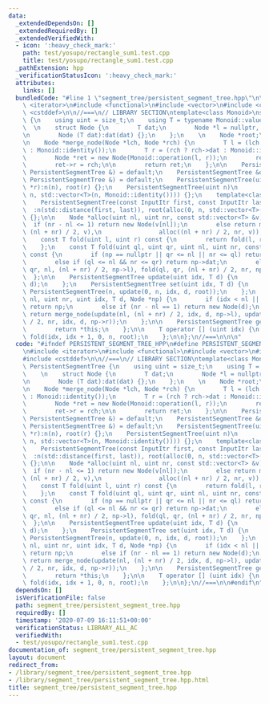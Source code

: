 ```yaml
---
data:
  _extendedDependsOn: []
  _extendedRequiredBy: []
  _extendedVerifiedWith:
  - icon: ':heavy_check_mark:'
    path: test/yosupo/rectangle_sum1.test.cpp
    title: test/yosupo/rectangle_sum1.test.cpp
  _pathExtension: hpp
  _verificationStatusIcon: ':heavy_check_mark:'
  attributes:
    links: []
  bundledCode: "#line 1 \"segment_tree/persistent_segment_tree.hpp\"\n\n\n\n#include\
    \ <iterator>\n#include <functional>\n#include <vector>\n#include <cstdint>\n#include\
    \ <cstddef>\n\n//===\n// LIBRARY SECTION\ntemplate<class Monoid>\nstruct PersistentSegmentTree\
    \ {\n    using uint = size_t;\n    using T = typename Monoid::value_type;\n  \
    \  \n    struct Node {\n        T dat;\n        Node *l = nullptr, *r = nullptr;\n\
    \n        Node (T dat):dat(dat) {};\n    };\n    \n    Node *root;\n    uint n;\n\
    \n    Node *merge_node(Node *lch, Node *rch) {\n        T l = (lch ? lch->dat\
    \ : Monoid::identity());\n        T r = (rch ? rch->dat : Monoid::identity());\n\
    \        Node *ret = new Node(Monoid::operation(l, r));\n        ret->l = lch;\n\
    \        ret->r = rch;\n\n        return ret;\n    };\n\n    PersistentSegmentTree(const\
    \ PersistentSegmentTree &) = default;\n    PersistentSegmentTree &operator = (const\
    \ PersistentSegmentTree &) = default;\n    PersistentSegmentTree(uint n, Node\
    \ *r):n(n), root(r) {};\n    PersistentSegmentTree(uint n)\n        :n(n), root(alloc(0,\
    \ n, std::vector<T>(n, Monoid::identity()))) {};\n    template<class InputItr>\n\
    \    PersistentSegmentTree(const InputItr first, const InputItr last)\n      \
    \  :n(std::distance(first, last)), root(alloc(0, n, std::vector<T>(first, last)))\
    \ {};\n\n    Node *alloc(uint nl, uint nr, const std::vector<T> &v) {\n      \
    \  if (nr - nl <= 1) return new Node(v[nl]);\n        else return merge_node(alloc(nl,\
    \ (nl + nr) / 2, v),\n                alloc((nl + nr) / 2, nr, v));\n    };\n\n\
    \    const T fold(uint l, uint r) const {\n        return fold(l, r, 0, n, root);\n\
    \    };\n    const T fold(uint ql, uint qr, uint nl, uint nr, const Node *np)\
    \ const {\n        if (np == nullptr || qr <= nl || nr <= ql) return Monoid::identity();\n\
    \        else if (ql <= nl && nr <= qr) return np->dat;\n        else return Monoid::operation(fold(ql,\
    \ qr, nl, (nl + nr) / 2, np->l), fold(ql, qr, (nl + nr) / 2, nr, np->r));\n  \
    \  };\n\n    PersistentSegmentTree update(uint idx, T d) {\n        return set(idx,\
    \ d);\n    };\n    PersistentSegmentTree set(uint idx, T d) {\n        return\
    \ PersistentSegmentTree(n, update(0, n, idx, d, root));\n    };\n    Node *update(uint\
    \ nl, uint nr, uint idx, T d, Node *np) {\n        if (idx < nl || nr <= idx)\
    \ return np;\n        else if (nr - nl == 1) return new Node(d);\n        else\
    \ return merge_node(update(nl, (nl + nr) / 2, idx, d, np->l), update((nl + nr)\
    \ / 2, nr, idx, d, np->r));\n    };\n\n    PersistentSegmentTree get_tree() {\n\
    \        return *this;\n    };\n\n    T operator [] (uint idx) {\n        return\
    \ fold(idx, idx + 1, 0, n, root);\n    };\n\n};\n//===\n\n\n"
  code: "#ifndef PERSISTENT_SEGMENT_TREE_HPP\n#define PERSISTENT_SEGMENT_TREE_HPP\n\
    \n#include <iterator>\n#include <functional>\n#include <vector>\n#include <cstdint>\n\
    #include <cstddef>\n\n//===\n// LIBRARY SECTION\ntemplate<class Monoid>\nstruct\
    \ PersistentSegmentTree {\n    using uint = size_t;\n    using T = typename Monoid::value_type;\n\
    \    \n    struct Node {\n        T dat;\n        Node *l = nullptr, *r = nullptr;\n\
    \n        Node (T dat):dat(dat) {};\n    };\n    \n    Node *root;\n    uint n;\n\
    \n    Node *merge_node(Node *lch, Node *rch) {\n        T l = (lch ? lch->dat\
    \ : Monoid::identity());\n        T r = (rch ? rch->dat : Monoid::identity());\n\
    \        Node *ret = new Node(Monoid::operation(l, r));\n        ret->l = lch;\n\
    \        ret->r = rch;\n\n        return ret;\n    };\n\n    PersistentSegmentTree(const\
    \ PersistentSegmentTree &) = default;\n    PersistentSegmentTree &operator = (const\
    \ PersistentSegmentTree &) = default;\n    PersistentSegmentTree(uint n, Node\
    \ *r):n(n), root(r) {};\n    PersistentSegmentTree(uint n)\n        :n(n), root(alloc(0,\
    \ n, std::vector<T>(n, Monoid::identity()))) {};\n    template<class InputItr>\n\
    \    PersistentSegmentTree(const InputItr first, const InputItr last)\n      \
    \  :n(std::distance(first, last)), root(alloc(0, n, std::vector<T>(first, last)))\
    \ {};\n\n    Node *alloc(uint nl, uint nr, const std::vector<T> &v) {\n      \
    \  if (nr - nl <= 1) return new Node(v[nl]);\n        else return merge_node(alloc(nl,\
    \ (nl + nr) / 2, v),\n                alloc((nl + nr) / 2, nr, v));\n    };\n\n\
    \    const T fold(uint l, uint r) const {\n        return fold(l, r, 0, n, root);\n\
    \    };\n    const T fold(uint ql, uint qr, uint nl, uint nr, const Node *np)\
    \ const {\n        if (np == nullptr || qr <= nl || nr <= ql) return Monoid::identity();\n\
    \        else if (ql <= nl && nr <= qr) return np->dat;\n        else return Monoid::operation(fold(ql,\
    \ qr, nl, (nl + nr) / 2, np->l), fold(ql, qr, (nl + nr) / 2, nr, np->r));\n  \
    \  };\n\n    PersistentSegmentTree update(uint idx, T d) {\n        return set(idx,\
    \ d);\n    };\n    PersistentSegmentTree set(uint idx, T d) {\n        return\
    \ PersistentSegmentTree(n, update(0, n, idx, d, root));\n    };\n    Node *update(uint\
    \ nl, uint nr, uint idx, T d, Node *np) {\n        if (idx < nl || nr <= idx)\
    \ return np;\n        else if (nr - nl == 1) return new Node(d);\n        else\
    \ return merge_node(update(nl, (nl + nr) / 2, idx, d, np->l), update((nl + nr)\
    \ / 2, nr, idx, d, np->r));\n    };\n\n    PersistentSegmentTree get_tree() {\n\
    \        return *this;\n    };\n\n    T operator [] (uint idx) {\n        return\
    \ fold(idx, idx + 1, 0, n, root);\n    };\n\n};\n//===\n\n#endif\n"
  dependsOn: []
  isVerificationFile: false
  path: segment_tree/persistent_segment_tree.hpp
  requiredBy: []
  timestamp: '2020-07-09 16:11:51+00:00'
  verificationStatus: LIBRARY_ALL_AC
  verifiedWith:
  - test/yosupo/rectangle_sum1.test.cpp
documentation_of: segment_tree/persistent_segment_tree.hpp
layout: document
redirect_from:
- /library/segment_tree/persistent_segment_tree.hpp
- /library/segment_tree/persistent_segment_tree.hpp.html
title: segment_tree/persistent_segment_tree.hpp
---
```

